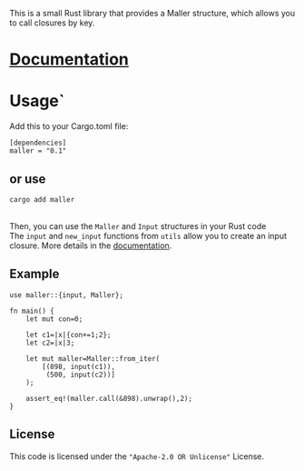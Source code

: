 This is a small Rust library  that provides a Maller structure, which allows you to call closures by key.

# [Documentation][1]

# Usage\`<br>
Add this to your Cargo.toml file:

```
[dependencies]
maller = "0.1"
```
## or use
`cargo add maller`<br><br>

Then, you can use the `Maller` and `Input` structures in your Rust code<br>
The `input` and `new_input` functions from `utils` allow you to create an input closure. More details in the [documentation][1].

## Example

```
use maller::{input, Maller};

fn main() {
    let mut con=0;

    let c1=|x|{con+=1;2};
    let c2=|x|3;

    let mut maller=Maller::from_iter(
        [(898, input(c1)),
         (500, input(c2))]
    );

    assert_eq!(maller.call(&898).unwrap(),2);
}
```



## License
This code is licensed under the `"Apache-2.0 OR Unlicense"` License. 

[1]:(https://docs.rs/maller)